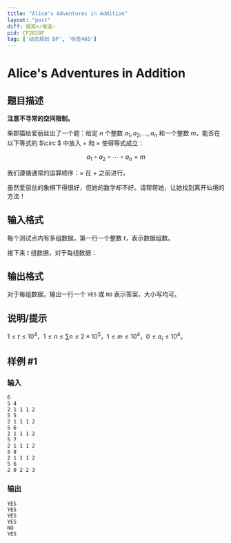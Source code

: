 ```yaml
---
title: "Alice's Adventures in Addition"
layout: "post"
diff: 提高+/省选-
pid: CF2028F
tag: ['动态规划 DP', '标签465']
---
```


# Alice's Adventures in Addition

## 题目描述

**注意不寻常的空间限制。**

柴郡猫给爱丽丝出了一个题：给定 $n$ 个整数 $a_1,a_2,\dots,a_n$ 和一个整数 $m$，能否在以下等式的 $\circ $ 中放入 $+$ 和 $\times$ 使得等式成立：

$$
a_1 \circ a_2 \circ \cdots \circ a_n = m
$$

我们遵循通常的运算顺序：$\times$ 在 $+$ 之前进行。

虽然爱丽丝的象棋下得很好，但她的数学却不好。请帮帮她，让她找到离开仙境的方法！

## 输入格式

每个测试点内有多组数据，第一行一个整数 $t$，表示数据组数。

接下来 $t$ 组数据，对于每组数据：

## 输出格式

对于每组数据，输出一行一个 `YES` 或 `NO` 表示答案，大小写均可。

## 说明/提示

$1\le t\le 10^4$，$1\le n\le \sum n\le 2\times 10^5$，$1\le m\le 10^4$，$0\le a_i\le 10^4$。

## 样例 #1

### 输入

```
6
5 4
2 1 1 1 2
5 5
2 1 1 1 2
5 6
2 1 1 1 2
5 7
2 1 1 1 2
5 8
2 1 1 1 2
5 6
2 0 2 2 3
```

### 输出

```
YES
YES
YES
YES
NO
YES
```

